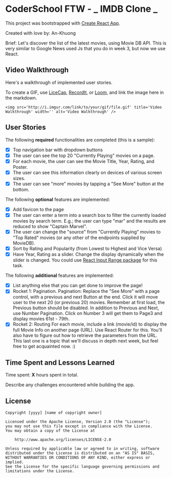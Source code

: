 # CoderSchool FTW - _ IMDB Clone _

This project was bootstrapped with [Create React App](https://github.com/facebook/create-react-app).

Created with love by: An-Khuong

Brief: Let's discover the list of the latest movies, using Movie DB API. This is very similar to Google News used Js that you do in week 3, but now we use React.

## Video Walkthrough

Here's a walkthrough of implemented user stories.

To create a GIF, use [LiceCap](http://www.cockos.com/licecap/), [RecordIt](http://www.recordit.co), or [Loom](http://www.useloom.com), and link the image here in the markdown.

```
<img src='http://i.imgur.com/link/to/your/gif/file.gif' title='Video Walkthrough' width='' alt='Video Walkthrough' />
```

## User Stories

The following **required** functionalities are completed (this is a sample):

- [x] Top navigation bar with dropdown buttons
- [x] The user can see the top 20 "Currently Playing" movies on a page.
- [x] For each movie, the user can see the Movie Title, Year, Rating, and Poster.
- [x] The user can see this information clearly on devices of various screen sizes.
- [x] The user can see "more" movies by tapping a "See More" button at the bottom.

The following **optional** features are implemented:

- [x] Add favicon to the page
- [x] The user can enter a term into a search box to filter the currently loaded movies by search term. E.g.; the user can type "mar" and the results are reduced to show "Captain Marvel".
- [x] The user can change the "source" from "Currently Playing" movies to "Top Rated" movies (or any other of the endpoints supplied by MovieDB).
- [x] Sort by Rating and Popularity (from Lowest to Highest and Vice Versa)
- [x] Have Year, Rating as a slider. Change the display dynamically when the slider is changed. You could use [React Input Range package](https://www.npmjs.com/package/react-input-range) for this task.

The following **additional** features are implemented:

- [x] List anything else that you can get done to improve the page!
- [x] Rocket 1: Pagination.
      Pagination: Replace the "See More" with a page control, with a previous and next Button at the end. Click it will move user to the next 20 (or previous 20) movies. Remember at first load, the Previous button should be disabled.
      In addition to Previous and Next, use Number Pagination. Click on Number 3 will get them to Page3 and display movies 61st - 79th.
- [x] Rocket 2: Routing
      For each movie, include a link (movie/id) to display the full Movie Info on another page (URL). Use React Router for this. You'll also have to figure out how to retrieve the parameters from the URL.
      This last one is a topic that we'll discuss in depth next week, but feel free to get acquainted now. :)

## Time Spent and Lessons Learned

Time spent: **X** hours spent in total.

Describe any challenges encountered while building the app.

## License

    Copyright [yyyy] [name of copyright owner]

    Licensed under the Apache License, Version 2.0 (the "License");
    you may not use this file except in compliance with the License.
    You may obtain a copy of the License at

        http://www.apache.org/licenses/LICENSE-2.0

    Unless required by applicable law or agreed to in writing, software
    distributed under the License is distributed on an "AS IS" BASIS,
    WITHOUT WARRANTIES OR CONDITIONS OF ANY KIND, either express or implied.
    See the License for the specific language governing permissions and
    limitations under the License.
